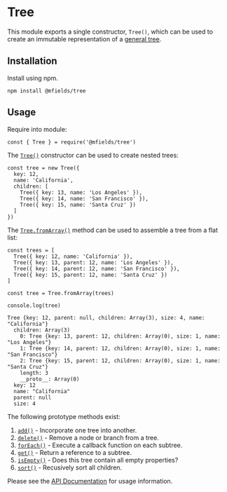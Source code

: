 # Tree

This module exports a single constructor, `Tree()`, which can be used to create an immutable representation of a [general tree](https://opendsa-server.cs.vt.edu/ODSA/Books/Everything/html/GenTreeIntro.html).

## Installation

Install using npm.

```
npm install @mfields/tree
```

## Usage

Require into module:

```
const { Tree } = require('@mfields/tree')
```

The [`Tree()`](https://github.com/mfields/jsTree/blob/master/doc/api.md#new-treeconfig) constructor can be used to create nested trees:

```
const tree = new Tree({
  key: 12,
  name: 'California',
  children: [
    Tree({ key: 13, name: 'Los Angeles' }),
    Tree({ key: 14, name: 'San Francisco' }),
    Tree({ key: 15, name: 'Santa Cruz' })
  ]
})
```

The [`Tree.fromArray()`](https://github.com/mfields/jsTree/blob/master/doc/api.md#module_@mfields/Tree..Tree.fromArray) method can be used to assemble a tree from a flat list:

```
const trees = [
  Tree({ key: 12, name: 'California' }),
  Tree({ key: 13, parent: 12, name: 'Los Angeles' }),
  Tree({ key: 14, parent: 12, name: 'San Francisco' }),
  Tree({ key: 15, parent: 12, name: 'Santa Cruz' })
]

const tree = Tree.fromArray(trees)

console.log(tree)

Tree {key: 12, parent: null, children: Array(3), size: 4, name: "California"}
  children: Array(3)
    0: Tree {key: 13, parent: 12, children: Array(0), size: 1, name: "Los Angeles"}
    1: Tree {key: 14, parent: 12, children: Array(0), size: 1, name: "San Francisco"}
    2: Tree {key: 15, parent: 12, children: Array(0), size: 1, name: "Santa Cruz"}
    length: 3
    __proto__: Array(0)
  key: 12
  name: "California"
  parent: null
  size: 4
```

The following prototype methods exist:

 1. [`add()`](https://github.com/mfields/jsTree/blob/master/doc/api.md#module_@mfields/Tree..Tree+add) - Incorporate one tree into another.
 1. [`delete()`](https://github.com/mfields/jsTree/blob/master/doc/api.md#treedeletekey--tree) - Remove a node or branch from a tree.
 1. [`forEach()`](https://github.com/mfields/jsTree/blob/master/doc/api.md#treeforeachfunc-thisarg--undefined) - Execute a callback function on each subtree.
 1. [`get()`](https://github.com/mfields/jsTree/blob/master/doc/api.md#treegetkey--tree--null) - Return a reference to a subtree.
 1. [`isEmpty()`](https://github.com/mfields/jsTree/blob/master/doc/api.md#treeisempty--boolean) - Does this tree contain all empty properties?
 1. [`sort()`](https://github.com/mfields/jsTree/blob/master/doc/api.md#treesortoptions--tree) - Recusively sort all children.

Please see the [API Documentation](https://github.com/mfields/jsTree/blob/master/doc/api.md) for usage information.

